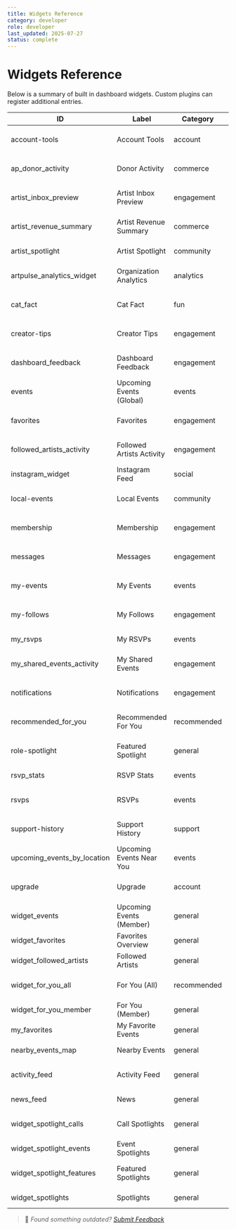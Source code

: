 ```yaml
---
title: Widgets Reference
category: developer
role: developer
last_updated: 2025-07-27
status: complete
---
```

# Widgets Reference

Below is a summary of built in dashboard widgets. Custom plugins can register additional entries.

| ID | Label | Category | Roles | Description |
|---|---|---|---|---|
| account-tools | Account Tools | account | member, artist, organization | Export and deletion options. |
| ap_donor_activity | Donor Activity | commerce | organization | Recent donation history for the organization. |
| artist_inbox_preview | Artist Inbox Preview | engagement | member, artist | Recent unread messages from artists. |
| artist_revenue_summary | Artist Revenue Summary | commerce | artist | Revenue totals from tickets and donations. |
| artist_spotlight | Artist Spotlight | community | artist | Recent mentions and highlights. |
| artpulse_analytics_widget | Organization Analytics | analytics | organization | Basic traffic and engagement metrics. |
| cat_fact | Cat Fact | fun | member, artist, organization | Random cat facts from catfact.ninja. |
| creator-tips | Creator Tips | engagement | member, artist, organization | Contextual suggestions for creators. |
| dashboard_feedback | Dashboard Feedback | engagement | member, artist, organization | Send feedback about your dashboard. |
| events | Upcoming Events (Global) | events | member, artist, organization | Global upcoming events. |
| favorites | Favorites | engagement | member, artist, organization | Favorited content lists. |
| followed_artists_activity | Followed Artists Activity | engagement | member | Recent uploads or events from artists you follow. |
| instagram_widget | Instagram Feed | social | member, artist | Recent Instagram posts. |
| local-events | Local Events | community | member, artist, organization | Shows events near the user. |
| membership | Membership | engagement | member, artist, organization | Subscription status and badges. |
| messages | Messages | engagement | member, artist, organization | Private messages inbox. |
| my-events | My Events | events | member, artist, organization | Events created by the user. |
| my-follows | My Follows | engagement | member, artist, organization | Artists and events you follow. |
| my_rsvps | My RSVPs | events | member | Events you have RSVP'd to. |
| my_shared_events_activity | My Shared Events | engagement | member | Events you've shared and engagement. |
| notifications | Notifications | engagement | member, artist, organization | Recent notifications. |
| recommended_for_you | Recommended For You | recommended | member | Suggestions based on your interests. |
| role-spotlight | Featured Spotlight | general | member, artist, organization | Role based spotlights. |
| rsvp_stats | RSVP Stats | events | organization, member | RSVP summary for your events. |
| rsvps | RSVPs | events | member, artist, organization | User RSVP history. |
| support-history | Support History | support | member, artist, organization | Previous support tickets. |
| upcoming_events_by_location | Upcoming Events Near You | events | member | Lists events based on your location or saved city. |
| upgrade | Upgrade | account | member, artist, organization | Upgrade options for the account. |
| widget_events | Upcoming Events (Member) | general | member, organization | Events happening soon. |
| widget_favorites | Favorites Overview | general | member | Artists you have saved. |
| widget_followed_artists | Followed Artists | general | member, artist | Artists the user follows. |
| widget_for_you_all | For You (All) | recommended | member, artist, organization | Personalized recommendations. |
| widget_for_you_member | For You (Member) | general | member, artist | Recommended content. |
| my_favorites | My Favorite Events | general | member, artist | Your saved events. |
| nearby_events_map | Nearby Events | general | member, artist | Events around your location. |
| activity_feed | Activity Feed | general | member, artist, organization | Recent activity log entries. |
| news_feed | News | general | member, artist | Latest updates from ArtPulse. |
| widget_spotlight_calls | Call Spotlights | general | member, artist, organization | Calls to artists or members. |
| widget_spotlight_events | Event Spotlights | general | member, organization | Event related highlights. |
| widget_spotlight_features | Featured Spotlights | general | member, artist, organization | General featured items. |
| widget_spotlights | Spotlights | general | artist | Curated spotlights for artists. |

> 💬 *Found something outdated? [Submit Feedback](feedback.md)*

